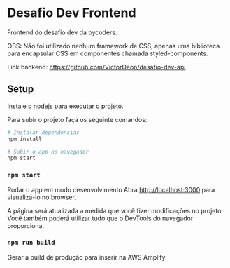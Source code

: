 # Desafio Dev Frontend

Frontend do desafio dev da bycoders.

OBS: Não foi utilizado nenhum framework de CSS, apenas uma biblioteca para encapsular CSS em componentes
chamada styled-components.

Link backend: https://github.com/VictorDeon/desafio-dev-api

## Setup

Instale o nodejs para executar o projeto.

Para subir o projeto faça os seguinte comandos:

```sh
# Instalar dependencias
npm install

# Subir o app no navegador
npm start
```

### `npm start`

Rodar o app em modo desenvolvimento
Abra [http://localhost:3000](http://localhost:3000) para visualiza-lo no browser.

A página será atualizada a medida que você fizer modificações no projeto.
Você também poderá utilizar tudo que o DevTools do navegador proporciona.

### `npm run build`

Gerar a build de produção para inserir na AWS Amplify

